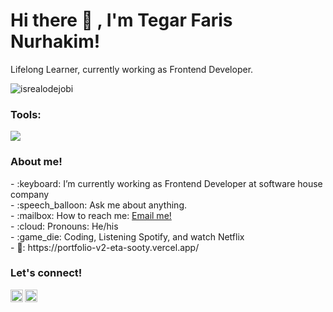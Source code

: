# <summary><strong>Hi there :wave: , I'm Tegar Faris Nurhakim!</strong></summary>
Lifelong Learner, currently working as Frontend Developer.
<p align="left"> <img src="https://komarev.com/ghpvc/?username=goonesmile&label=Profile%20views&color=0e75b6&style=flat" alt="isrealodejobi" />
</p>

### <summary><strong>Tools:</strong></summary>
<p>
    <img src="https://img.shields.io/badge/Text%20Editor-Visual%20Studio%20Code-blue?&logo=visual%20studio%20code&logoColor=blue" />
</p>

### <summary><strong>About me!</strong></summary>
<p>
    - :keyboard: I’m currently working as Frontend Developer at software house company </br>
    - :speech_balloon: Ask me about anything.</br>
    - :mailbox: How to reach me: <a href="mailto:tegarfarisn@gmail.com">Email me!</a>  </br>
    - :cloud: Pronouns: He/his </br>
    - :game_die: Coding, Listening Spotify, and watch Netflix </br>
    - 📰: https://portfolio-v2-eta-sooty.vercel.app/
<p>


 
### <summary><strong>Let's connect!</strong></summary>
<a href="https://www.linkedin.com/in/tegarfarisn/">
  <img align="left" alt="Goo's linkedin" width="20px" src="https://simpleicons.now.sh/linkedin/495f7e" />
</a>
<a href="https://www.instagram.com/tegarfarisn.tsx/">
  <img align="left" alt="Goo's Instagram" width="20px" src="https://simpleicons.now.sh/instagram/495f7e" />
</a>

